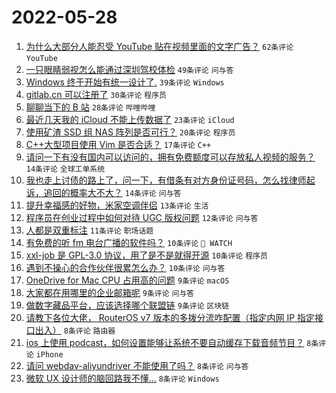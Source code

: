 # 2022-05-28

1. [为什么大部分人能忍受 YouTube 贴在视频里面的文字广告？](https://www.v2ex.com/t/855789) `62条评论` `YouTube`
1. [一只眼睛弱视怎么能通过深圳驾校体检](https://www.v2ex.com/t/855788) `49条评论` `问与答`
1. [Windows 终于开始有统一设计了.](https://www.v2ex.com/t/855808) `39条评论` `Windows`
1. [gitlab.cn 可以注册了](https://www.v2ex.com/t/855804) `30条评论` `程序员`
1. [聊聊当下的 B 站](https://www.v2ex.com/t/855846) `28条评论` `哔哩哔哩`
1. [最近几天我的 iCloud 不能上传数据了](https://www.v2ex.com/t/855822) `23条评论` `iCloud`
1. [使用矿渣 SSD 组 NAS 阵列是否可行？](https://www.v2ex.com/t/855794) `20条评论` `程序员`
1. [C++大型项目使用 Vim 是否合适？](https://www.v2ex.com/t/855829) `17条评论` `C++`
1. [请问一下有没有国内可以访问的，拥有免费额度可以存放私人视频的服务？](https://www.v2ex.com/t/855835) `14条评论` `全球工单系统`
1. [我也走上讨债的路上了，问一下，有借条有对方身份证号码，怎么找律师起诉，追回的概率大不大？](https://www.v2ex.com/t/855802) `14条评论` `问与答`
1. [提升幸福感的好物，米家空调伴侣](https://www.v2ex.com/t/855828) `13条评论` `生活`
1. [程序员在创业过程中如何对待 UGC 版权问题](https://www.v2ex.com/t/855862) `12条评论` `问与答`
1. [人都是双重标注](https://www.v2ex.com/t/855818) `11条评论` `职场话题`
1. [有免费的听 fm 电台广播的软件吗？](https://www.v2ex.com/t/855807) `10条评论` ` WATCH`
1. [xxl-job 是 GPL-3.0 协议，用了是不是就得开源](https://www.v2ex.com/t/855800) `10条评论` `程序员`
1. [遇到不操心的合作伙伴很累怎么办？](https://www.v2ex.com/t/855792) `10条评论` `问与答`
1. [OneDrive for Mac CPU 占用高的问题](https://www.v2ex.com/t/855854) `9条评论` `macOS`
1. [大家都在用哪里的企业邮箱呢](https://www.v2ex.com/t/855852) `9条评论` `问与答`
1. [做数字藏品平台，应该选择哪个联盟链](https://www.v2ex.com/t/855821) `9条评论` `区块链`
1. [请教下各位大佬， RouterOS v7 版本的多拨分流咋配置（指定内网 IP 指定接口出入）](https://www.v2ex.com/t/855839) `8条评论` `路由器`
1. [ios 上使用 podcast，如何设置能够让系统不要自动缓存下载音频节目？](https://www.v2ex.com/t/855837) `8条评论` `iPhone`
1. [请问 webdav-aliyundriver 不能使用了吗？](https://www.v2ex.com/t/855832) `8条评论` `问与答`
1. [微软 UX 设计师的脑回路我不懂...](https://www.v2ex.com/t/855824) `8条评论` `Windows`
